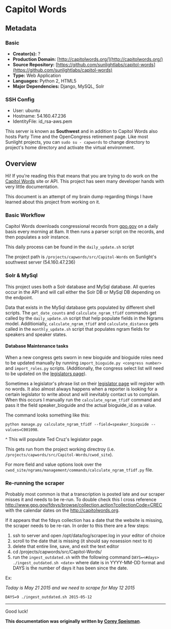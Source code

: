 # Capitol Words

## Metadata

### Basic

- **Creator(s):** ?
- **Production Domain:** [http://capitolwords.org/](http://capitolwords.org/)
- **Source Repository:** [https://github.com/sunlightlabs/capitol-words](https://github.com/sunlightlabs/capitol-words)
- **Type:** Web Application
- **Languages:** Python 2, HTML5
- **Major Dependencies:** Django, MySQL, Solr

### SSH Config

- User: ubuntu
- Hostname: 54.160.47.236
- IdentityFile: id_rsa-aws.pem

This server is known as **Southwest** and in addition to Capitol Words also hosts Party Time and the OpenCongress retirement page.
Like most Sunlight projects, you can `sudo su - capwords` to change directory to project's home directory and activate the virtual 
environment.

## Overview

Hi!  If you're reading this that means that you are trying to do work on the [Capitol Words](http://capitolwords.org/) site or API.  This project has seen many developer hands with very little documentation. 

This document is an attempt of my brain dump regarding things I have learned about this project from working on it. 

### Basic Workflow
Capitol Words downloads congressional records from [gpo.gov](http://www.gpo.gov/fdsys/browse/collection.action?collectionCode=CREC) on a daily basis every morning at 8am.  It then runs a parser script on the records, and then populates a solr instance.

This daily process can be found in the `daily_update.sh` script

The project path is `/projects/capwords/src/Capitol-Words` on Sunlight's southwest server (54.160.47.236)

### Solr & MySql
This project uses both a Solr database and MySql database.  All queries occur in the API and will call either the Solr DB or MySql DB depending on the endpoint.

Data that exists in the MySql database gets populated by different shell scripts. The `get_date_counts` and `calculate_ngram_tfidf` commands get called by the `daily_update.sh` script that help populate fields in the Ngrams model.
Additionially, `calculate_ngram_tfidf` and `calculate_distance` gets called in the `monthly_update.sh` script that populates ngram fields for speakers and speaker states.

#### Database Maintenance tasks
When a new congress gets sworn in new bioguide and bioguide roles need to be updated manually by running `import_bioguide.py <congress number>` and `import_roles.py` scripts. (Additionally, the congress select list will need to be updated on the [legislators page](http://capitolwords.org/legislator/)).

Sometimes a legislator's phrase list on their [legislator page](http://capitolwords.org/legislator/P000603-rand-paul/) will register with no words.  It also almost always happens when a reporter is looking for a certain legislator to write about and will inevitably contact us to complain.  When this occurs I manually run the `calculate_ngram_tfidf` command and pass it the field speaker_bioguide and the actual bioguide_id as a value.

The command looks something like this:

`python manage.py calculate_ngram_tfidf --field=speaker_bioguide --values=C001098`. 

^ This will populate Ted Cruz's legislator page. 

This gets run from the project working directroy (i.e. `/projects/capwords/src/Capitol-Words/cwod_site`).
  
  For more field and value options look over the `cwod_site/ngrams/management/commands/calculate_ngram_tfidf.py` file.

### Re-running the scraper
Probably most common is that a transcription is posted late and our scraper misses it and needs to be re-run. To double check this I cross reference http://www.gpo.gov/fdsys/browse/collection.action?collectionCode=CREC with the calendar dates on the http://capitolwords.org.  

If it appears that the fdsys collection has a date that the website is missing, the scraper needs to be re-ran.  In order to this there are a few steps:

1. ssh to server and open /opt/data/log/scraper.log in your editor of choice
2. scroll to the date that is missing (it should say nosession next to it)
3. delete that entire line, save, and exit the text editor
4. cd /projects/capwords/src/Capitol-Words/
5. run the `ingest_outdated.sh` with the following command `DAYS=<#days> ./ingest_outdated.sh <date>` where date is in YYYY-MM-DD format and DAYS is the number of days it has been since the date. 

Ex: 

*Today is May 21 2015 and we need to scrape for May 12 2015*

`DAYS=9 ./ingest_outdated.sh 2015-05-12`

___

Good luck!

**This documentation was originally written by [Corey Speisman](https://github.com/orgs/sunlightlabs/people/Cspeisman)**.
